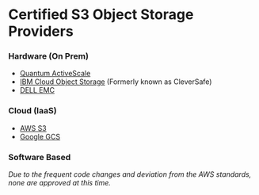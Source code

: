 
# Certified S3 Object Storage Providers

### Hardware (On Prem)


* [Quantum ActiveScale](https://www.quantum.com/en/products/object-storage)
* [IBM Cloud Object Storage](https://www.ibm.com/cloud/object-storage) (Formerly known as CleverSafe)
* [DELL EMC](https://www.delltechnologies.com/sk-sk/storage/ecs/index.htm)


### Cloud (IaaS)


* [AWS S3](https://aws.amazon.com/pm/serv-s3)
* [Google GCS](https://cloud.google.com/storage)


### Software Based


*Due to the frequent code changes and deviation from the AWS standards, none are approved at this time.*

